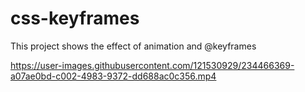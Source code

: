 # css-keyframes
This project shows the effect of animation and @keyframes




https://user-images.githubusercontent.com/121530929/234466369-a07ae0bd-c002-4983-9372-dd688ac0c356.mp4

